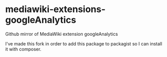 # mediawiki-extensions-googleAnalytics
Github mirror of MediaWiki extension googleAnalytics

I've made this fork in order to add this package to packagist so I can install it with composer.
